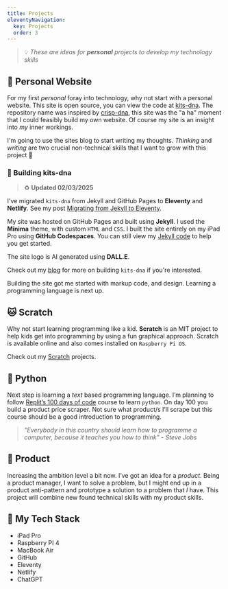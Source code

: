 ```yaml
---
title: Projects
eleventyNavigation:
  key: Projects
  order: 3
---
```


> :bulb: *These are ideas for **personal** projects to develop my technology skills*
  
## :man: Personal Website

For my first *personal* foray into technology, why not start with a personal website. This site is open source, you can view the code at [kits-dna](https://github.com/makendon/kits-dna). The repository name was inspired by [crisp-dna](https://dna.crisp.se/docs/index.html), this site was the "a ha" moment that I could feasibly build my own website. Of course my site is an insight into *my* inner workings.

I'm going to use the sites blog to start writing my thoughts. *Thinking* and *writing* are two crucial non-technical skills that I want to grow with this project :thought_balloon:

### :construction_worker: Building kits-dna

> :recycle: **Updated 02/03/2025**

I've migrated `kits-dna` from Jekyll and GitHub Pages to **Eleventy** and **Netlify**. See my post [Migrating from Jekyll to Eleventy](/migrating-from-jekyll-to-eleventy).

My site was hosted on GitHub Pages and built using **Jekyll**. I used the **Minima** theme, with custom `HTML` and `CSS`. I built the site entirely on my iPad Pro using **GitHub Codespaces**. You can still view my [Jekyll code](https://github.com/makendon/kits-dna/tree/jekyll) to help you get started.

The site logo is AI generated using **DALL.E**.

Check out my [blog](/blog) for more on building `kits-dna` if you're interested.

Building the site got me started with markup code, and design. Learning a programming language is next up.

## :cat: Scratch

Why not start learning programming like a kid. **Scratch** is an MIT project to help kids get into programming by using a fun graphical approach. Scratch is available online and also comes installed on `Raspberry Pi OS`.

Check out my [Scratch](/scratch) projects.

## :snake: Python

Next step is learning a *text* based programming language. I’m planning to follow [Replit’s 100 days of code](https://replit.com/learn/100-days-of-python) course to learn `python`. On day 100 you build a product price scraper. Not sure what product/s I’ll scrape but this course should be a good introduction to programming.

> *"Everybody in this country should learn how to programme a computer, because it teaches you how to think" - Steve Jobs*

## :gift: Product

Increasing the ambition level a bit now. I’ve got an idea for a *product*. Being a product manager, I want to solve a problem, but I might end up in a product anti-pattern and prototype a solution to a problem that *I* have. This project will combine new found technical skills with my product skills.

## :robot: My Tech Stack

- iPad Pro
- Raspberry PI 4
- MacBook Air
- GitHub
- Eleventy
- Netlify
- ChatGPT
